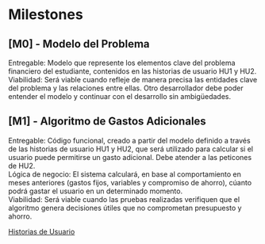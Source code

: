 # Milestones

## [M0] - Modelo del Problema
Entregable: Modelo que represente los elementos clave del problema financiero del estudiante, contenidos en las historias de usuario HU1 y HU2.  
Viabilidad: Será viable cuando refleje de manera precisa las entidades clave del problema y las relaciones entre ellas. Otro desarrollador debe poder entender el modelo y continuar con el desarrollo sin ambigüedades.  

## [M1] - Algoritmo de Gastos Adicionales
Entregable: Código funcional, creado a partir del modelo definido a través de las historias de usuario HU1 y HU2, que será utilizado para calcular si el usuario puede permitirse un gasto adicional. Debe atender a las peticones de HU2.  
Lógica de negocio: El sistema calculará, en base al comportamiento en meses anteriores (gastos fijos, variables y compromiso de ahorro), cúanto podrá gastar el usuario en un determinado momento.   
Viabilidad: Será viable cuando las pruebas realizadas verifiquen que el algoritmo genera decisiones útiles que no comprometan presupuesto y ahorro.  

[Historias de Usuario](/docs/historias_usuario.md)  